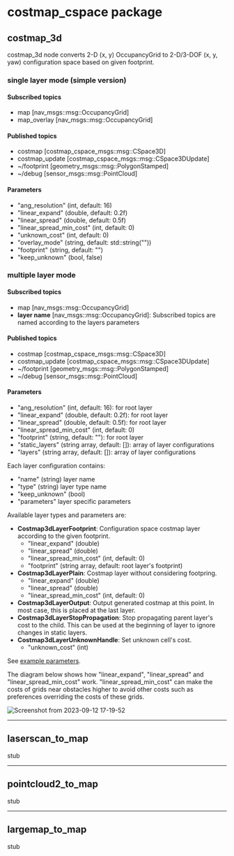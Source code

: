 # costmap_cspace package

## costmap_3d

costmap_3d node converts 2-D (x, y) OccupancyGrid to 2-D/3-DOF (x, y, yaw) configuration space based on given footprint.

### single layer mode (simple version)

#### Subscribed topics

* map [nav_msgs::msg::OccupancyGrid]
* map_overlay [nav_msgs::msg::OccupancyGrid]

#### Published topics

* costmap [costmap_cspace_msgs::msg::CSpace3D]
* costmap_update [costmap_cspace_msgs::msg::CSpace3DUpdate]
* ~/footprint [geometry_msgs::msg::PolygonStamped]
* ~/debug [sensor_msgs::msg::PointCloud]

#### Parameters

* "ang_resolution" (int, default: 16)
* "linear_expand" (double, default: 0.2f)
* "linear_spread" (double, default: 0.5f)
* "linear_spread_min_cost" (int, default: 0)
* "unknown_cost" (int, default: 0)
* "overlay_mode" (string, default: std::string(""))
* "footprint" (string, default: "")
* "keep_unknown" (bool, false)

### multiple layer mode

#### Subscribed topics

* map [nav_msgs::msg::OccupancyGrid]
* **layer name** [nav_msgs::msg::OccupancyGrid]: Subscribed topics are named according to the layers parameters

#### Published topics

* costmap [costmap_cspace_msgs::msg::CSpace3D]
* costmap_update [costmap_cspace_msgs::msg::CSpace3DUpdate]
* ~/footprint [geometry_msgs::msg::PolygonStamped]
* ~/debug [sensor_msgs::msg::PointCloud]

#### Parameters

* "ang_resolution" (int, default: 16): for root layer
* "linear_expand" (double, default: 0.2f): for root layer
* "linear_spread" (double, default: 0.5f): for root layer
* "linear_spread_min_cost" (int, default: 0)
* "footprint" (string, default: ""): for root layer
* "static_layers" (string array, default: []): array of layer configurations
* "layers" (string array, default: []): array of layer configurations

Each layer configuration contains:
* "name" (string) layer name
* "type" (string) layer type name
* "keep_unknown" (bool)
* "parameters" layer specific parameters

Available layer types and parameters are:
- **Costmap3dLayerFootprint**: Configuration space costmap layer according to the given footprint.
  - "linear_expand" (double)
  - "linear_spread" (double)
  - "linear_spread_min_cost" (int, default: 0)
  - "footprint" (string array, default: root layer's footprint)
- **Costmap3dLayerPlain**: Costmap layer without considering footpring.
  - "linear_expand" (double)
  - "linear_spread" (double)
  - "linear_spread_min_cost" (int, default: 0)
- **Costmap3dLayerOutput**: Output generated costmap at this point. In most case, this is placed at the last layer.
- **Costmap3dLayerStopPropagation**: Stop propagating parent layer's cost to the child. This can be used at the beginning of layer to ignore changes in static layers.
- **Costmap3dLayerUnknownHandle**: Set unknown cell's cost.
  - "unknown_cost" (int)

See [example parameters](https://github.com/at-wat/neonavigation/blob/master/neonavigation_launch/config/navigate.yaml).

The diagram below shows how "linear_expand", "linear_spread" and "linear_spread_min_cost" work.
"linear_spread_min_cost" can make the costs of grids near obstacles higher to avoid other costs such as preferences overriding the costs of these grids.

![Screenshot from 2023-09-12 17-19-52](https://github.com/at-wat/neonavigation/assets/8833040/58001b49-b603-47e9-92e7-0517f0aaf8ba)

----
## laserscan_to_map

stub

----
## pointcloud2_to_map

stub

----
## largemap_to_map

stub
